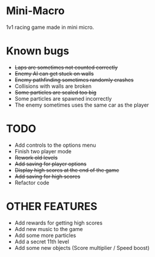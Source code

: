 # Mini-Macro
1v1 racing game made in mini micro.

# Known bugs

- ~~Laps are sometimes not counted correctly~~
- ~~Enemy AI can get stuck on walls~~
- ~~Enemy pathfinding sometimes randomly crashes~~
- Collisions with walls are broken
- ~~Some particles are scaled too big~~
- Some particles are spawned incorrectly
- The enemy sometimes uses the same car as the player

# TODO

- Add controls to the options menu
- Finish two player mode
- ~~Rework old levels~~
- ~~Add saving for player options~~
- ~~Display high scores at the end of the game~~
- ~~Add saving for high scores~~
- Refactor code

# OTHER FEATURES

- Add rewards for getting high scores
- Add new music to the game
- Add some more particles
- Add a secret 11th level
- Add some new objects (Score multiplier / Speed boost)
  
